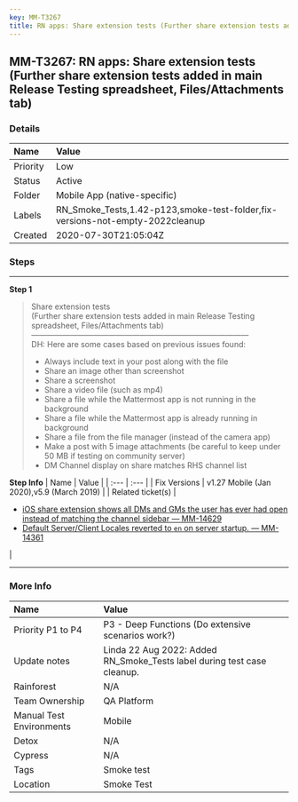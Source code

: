 ```yaml
---
key: MM-T3267
title: RN apps: Share extension tests (Further share extension tests added in main Release Testing spreadsheet, Files/Attachments tab)
---
```


## MM-T3267: RN apps: Share extension tests (Further share extension tests added in main Release Testing spreadsheet, Files/Attachments tab)

### Details

| Name     | Value                                                                         |
| :------- | :---------------------------------------------------------------------------- |
| Priority | Low                                                                           |
| Status   | Active                                                                        |
| Folder   | Mobile App (native-specific)                                                  |
| Labels   | RN_Smoke_Tests,1.42-p123,smoke-test-folder,fix-versions-not-empty-2022cleanup |
| Created  | 2020-07-30T21:05:04Z                                                          |

### Steps

<hr/>

**Step 1**

> <article>Share extension tests<br>(Further share extension tests added in main Release Testing spreadsheet, Files/Attachments tab)<br>————————————————————————————<br>DH: Here are some cases based on previous issues found:<ul><li>Always include text in your post along with the file</li><li> Share an image other than screenshot</li><li> Share a screenshot</li><li> Share a video file (such as mp4)</li><li> Share a file while the Mattermost app is not running in the background</li><li> Share a file while the Mattermost app is already running in background</li><li> Share a file from the file manager (instead of the camera app)</li><li> Make a post with 5 image attachments (be careful to keep under 50 MB if testing on community server)</li><li>DM Channel display on share matches RHS channel list</li></ul></article>

**Step Info**
| Name | Value |
| :--- | :--- |
| Fix Versions | v1.27 Mobile (Jan 2020),v5.9 (March 2019) |
| Related ticket(s) | <ul><li><a href="https://mattermost.atlassian.net/browse/MM-14629">iOS share extension shows all DMs and GMs the user has ever had open instead of matching the channel sidebar — MM-14629</a></li><li><a href="https://mattermost.atlassian.net/browse/MM-14361">Default Server/Client Locales reverted to `en` on server startup. — MM-14361</a></li></ul> |

<hr/>

### More Info

| Name                     | Value                                                                   |
| :----------------------- | :---------------------------------------------------------------------- |
| Priority P1 to P4        | P3 - Deep Functions (Do extensive scenarios work?)                      |
| Update notes             | Linda 22 Aug 2022: Added RN_Smoke_Tests label during test case cleanup. |
| Rainforest               | N/A                                                                     |
| Team Ownership           | QA Platform                                                             |
| Manual Test Environments | Mobile                                                                  |
| Detox                    | N/A                                                                     |
| Cypress                  | N/A                                                                     |
| Tags                     | Smoke test                                                              |
| Location                 | Smoke Test                                                              |
